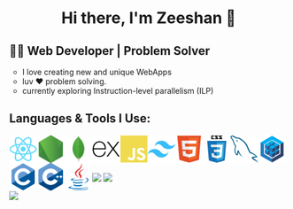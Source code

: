 <h1 align="center">Hi there, I'm Zeeshan 👋</h1>
<h2>👨‍💻 Web Developer | Problem Solver</h2>
<ul type="circle">
  <li>I love creating new and unique WebApps</li>
  <li>luv ❤ problem solving.</li>
  <li>currently exploring Instruction-level parallelism (ILP) </li>
 </ul>
<h2>Languages & Tools I Use:</h2>
<img align="left" height=50px width=50px src="https://raw.githubusercontent.com/devicons/devicon/master/icons/react/react-original.svg" />
<img align="left" height=50px width=50px src="https://raw.githubusercontent.com/devicons/devicon/master/icons/nodejs/nodejs-original.svg" />
<img align="left" height=50px width=50px src="https://raw.githubusercontent.com/devicons/devicon/master/icons/mongodb/mongodb-original.svg" />
<img align="left" height=50px width=50px src="https://raw.githubusercontent.com/devicons/devicon/master/icons/express/express-original.svg"/>
<img align="left" height=50px width=50px src="https://raw.githubusercontent.com/devicons/devicon/master/icons/javascript/javascript-plain.svg" />
<img align="left" height=50px width=50px src="https://raw.githubusercontent.com/devicons/devicon/master/icons/tailwindcss/tailwindcss-plain.svg" />
<img align="left" height=50px width=50px src="https://raw.githubusercontent.com/devicons/devicon/master/icons/html5/html5-original.svg" />
<img align="left" height=50px width=50px src="https://raw.githubusercontent.com/devicons/devicon/master/icons/css3/css3-original-wordmark.svg" />
<img align="left" height=50px width=50px src="https://raw.githubusercontent.com/devicons/devicon/master/icons/mysql/mysql-original.svg"/>
<img align="left" height=50px width=50px src="https://raw.githubusercontent.com/devicons/devicon/master/icons/sequelize/sequelize-original.svg"/>
<img align="left" height=50px width=50px src="https://raw.githubusercontent.com/devicons/devicon/master/icons/c/c-original.svg"/>
<img align="left" height=50px width=50px src="https://raw.githubusercontent.com/devicons/devicon/master/icons/cplusplus/cplusplus-original.svg"/>
<img align="left" height=50px width=50px src="https://raw.githubusercontent.com/devicons/devicon/master/icons/java/java-original.svg"/>

<br>
<br>
<br>
<br>

<img src="https://github-readme-stats.vercel.app/api?username=Zeeshan251&theme=dark&show_icons=true&count_private=true" />
<img src="https://github-readme-stats.vercel.app/api/top-langs/?username=Zeeshan251&theme=dark&layout=compact">
<p><a href="https://git.io/streak-stats"><img src="https://streak-stats.demolab.com?user=Zeeshan251&amp;theme=dark" ></a></p>
